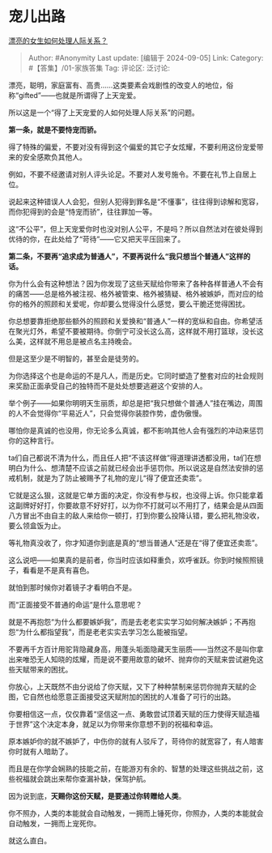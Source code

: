 # 宠儿出路
[漂亮的女生如何处理人际关系？](https://www.zhihu.com/question/525511687/answer/3616021073)

> Author: #Anonymity
> Last update: [编辑于 2024-09-05]
> Link:
> Category: #【答集】/01-家族答集 
> Tag: 
> 评论区:
> 泛讨论:

漂亮，聪明，家庭富有、高贵……这类要素会戏剧性的改变人的地位，俗称“gifted”——也就是所谓得了上天宠爱。

所以这是一个“得了上天宠爱的人如何处理人际关系”的问题。

**第一条，就是不要恃宠而骄。**

得了特殊的偏爱，不要对没有得到这个偏爱的其它子女炫耀，不要利用这份宠爱带来的安全感欺负其他人。

例如，不要不经邀请对别人评头论足。不要对人发号施令。不要在礼节上自居上位。

说起来这种错误人人会犯，但别人犯得到罪名是“不懂事”，往往得到谅解和宽容，而你犯得到的会是“恃宠而骄”，往往罪加一等。

这“不公平”，但上天宠爱你时也没对别人公平，不是吗？所以自然法对在彼处得到优待的你，在此处给了“苛待”——它又把天平压回来了。

**第二条，不要再“追求成为普通人”，不要再说什么“我只想当个普通人”这样的话。**

你为什么会有这种想法？因为你发现了这些天赋给你带来了各种各样普通人不会有的痛苦——总是格外被注视、格外被管束、格外被猜疑、格外被嫉妒，而对应的给你的格外的照顾和关爱呢，你却要么觉得没什么感觉，要么干脆还觉得困扰。

你总想要靠拒绝那些额外的照顾和关爱换和“普通人”一样的宽纵和自由。你希望活在聚光灯外，希望不要被期待。你倒宁可没长这么高，这样就不用打篮球，没长这么美，这样就不用总是被点名主持晚会。

但是这至少是不明智的，甚至会是徒劳的。

为你选择这个也是命运的不是凡人，而是历史。它同时塑造了整套对应的社会规则来奖励正面承受自己的独特而不是处处想要逃避这个安排的人。

举个例子——如果你明明天生丽质，却总是把“我只想做个普通人”挂在嘴边，周围的人不会觉得你“平易近人”，只会觉得你装腔作势，虚伪傲慢。

哪怕你是真诚的也没用，你无论多么真诚，都不影响其他人会有强烈的冲动来惩罚你的这种言行。

ta们自己都说不清为什么，而且任人把“不该这样做”得道理讲透都没用，ta们在想明白为什么、想清楚不应该之前就已经会出手惩罚你。所以说这是自然法安排的惩戒机制，就是为了防止被赐予了礼物的宠儿“得了便宜还卖乖”。

它就是这么狠，这就是它单方面的决定，你没有参与权，也没得上诉。你只能拿着这副牌好好打，你要故意不好好打，以为你不打就可以不用打了，结果会是从四面八方冒出不由自主的敌人来给你一顿打，打到你要么投降认错，要么把礼物没收，要么领盒饭为止。

等礼物真没收了，你才知道你到底是真的“想当普通人”还是在“得了便宜还卖乖”。

这么说吧——如果真的是前者，你当时应该如释重负，欢呼雀跃。你到时候照照镜子，看看是不是真有喜色。

就怕到那时候你对着镜子才看明白不是。

而“正面接受不普通的命运“是什么意思呢？

就是不再抱怨“为什么都要嫉妒我”，而是去老老实实学习如何解决嫉妒；不再抱怨“为什么都指望我”，而是老老实实去学习怎么能被指望。

不要再千方百计用驼背隐藏身高，用蓬头垢面隐藏天生丽质——当然这不是叫你拿出来唯恐无人知晓的炫耀，而是说不要用故意的破坏、抛弃你的天赋来尝试避免这些天赋带来的困扰。

你放心，上天既然不由分说给了你天赋，又下了种种禁制来惩罚你抛弃天赋的企图，它自然也给愿意正面接受这天赋附加的困扰的人准备了可行的出路。

你要相信这一点，仅仅靠着“坚信这一点、勇敢尝试顶着天赋的压力使得天赋造福于世界”这个决定本身，就足以为你带来你意想不到的祝福和幸运。

原本嫉妒你的就不嫉妒了，中伤你的就有人驳斥了，苛待你的就宽容了，有人暗害你时就有人暗助了。

而且是在你学会娴熟的技能之前，在能游刃有余的、智慧的处理这些挑战之前，这些祝福就会跳出来帮你查漏补缺，保驾护航。

因为说到底，**天赐你这份天赋，是要通过你转赠给人类**。

你不照办，人类的本能就会自动触发，一拥而上锤死你，你照办，人类的本能就会自动触发，一拥而上宠死你。

就这么直白。